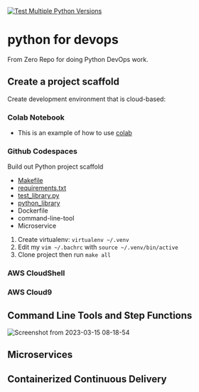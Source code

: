 [![Test Multiple Python Versions](https://github.com/TylerDev16/python-for-devops/actions/workflows/main.yml/badge.svg)](https://github.com/TylerDev16/python-for-devops/actions/workflows/main.yml)

# python for devops

 From Zero Repo for doing Python DevOps work.

## Create a project scaffold

Create development environment that is cloud-based: 

### Colab Notebook

* This is an example of how to use [colab](https://github.com/TylerDev16/python-for-devops/blob/main/getting_started_python.ipynb)

### Github Codespaces 

Build out Python project scaffold

* [Makefile](https://github.com/TylerDev16/python-for-devops/blob/main/Makefile)
* [requirements.txt](https://github.com/TylerDev16/python-for-devops/blob/main/requirements.txt)
* [test_library.py](https://github.com/TylerDev16/python-for-devops/blob/main/test_devopslib.py)
* [python_library](https://github.com/TylerDev16/python-for-devops/tree/main/devopslib)
* Dockerfile
* command-line-tool
* Microservice

1. Create virtualenv: `virtualenv ~/.venv`
2. Edit my `vim ~/.bachrc` with `source ~/.venv/bin/active`
3. Clone project then run `make all`


### AWS CloudShell

### AWS Cloud9

## Command Line Tools and Step Functions
![Screenshot from 2023-03-15 08-18-54](https://user-images.githubusercontent.com/97607018/225307110-33519380-84f5-4ec7-8980-024b233cc6a7.png)


## Microservices

## Containerized Continuous Delivery
